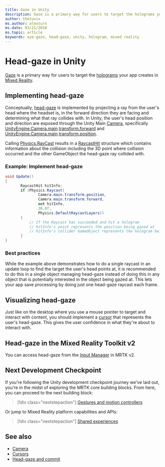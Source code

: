 ```yaml
---
title: Gaze in Unity
description: Gaze is a primary way for users to target the holograms your app creates in mixed reality.
author: thetuvix
ms.author: alexturn
ms.date: 03/21/2018
ms.topic: article
keywords: eye-gaze, head-gaze, unity, hologram, mixed reality
---
```



# Head-gaze in Unity

[Gaze](gaze-and-commit.md) is a primary way for users to target the [holograms](hologram.md) your app creates in [Mixed Reality](mixed-reality.md).


## Implementing head-gaze

Conceptually, [head-gaze](gaze-and-commit.md) is implemented by projecting a ray from the user's head where the headset is, in the forward direction they are facing and determining what that ray collides with. 
In Unity, the user's head position and direction are exposed through the Unity Main [Camera](camera-in-unity.md), specifically [UnityEngine.Camera.main](https://docs.unity3d.com/ScriptReference/Camera-main.html).[transform.forward](https://docs.unity3d.com/ScriptReference/Transform-forward.html) and [UnityEngine.Camera.main](https://docs.unity3d.com/ScriptReference/Camera-main.html).[transform.position](https://docs.unity3d.com/ScriptReference/Transform-position.html).

Calling [Physics.RayCast](https://docs.unity3d.com/ScriptReference/Physics.Raycast.html) results in a [RaycastHit](https://docs.unity3d.com/ScriptReference/RaycastHit.html) structure which contains information about the collision including the 3D point where collision occurred and the other GameObject the head-gaze ray collided with.

### Example: Implement head-gaze

```cs
void Update()
{
       RaycastHit hitInfo;
       if (Physics.Raycast(
               Camera.main.transform.position,
               Camera.main.transform.forward,
               out hitInfo,
               20.0f,
               Physics.DefaultRaycastLayers))
       {
           // If the Raycast has succeeded and hit a hologram
           // hitInfo's point represents the position being gazed at
           // hitInfo's collider GameObject represents the hologram being gazed at
       }
}
```

### Best practices

While the example above demonstrates how to do a single raycast in an update loop to find the target the user's head points at, it is recommended to do this in a single object managing head-gaze instead of doing this in any object that is potentially interested in the object being gazed at. This lets your app save processing by doing just one head-gaze raycast each frame.

## Visualizing head-gaze

Just like on the desktop where you use a mouse pointer to target and interact with content, you should implement a [cursor](cursors.md) that represents the user's head-gaze. This gives the user confidence in what they're about to interact with.

## Head-gaze in the Mixed Reality Toolkit v2
You can access head-gaze from the [Input Manager](https://microsoft.github.io/MixedRealityToolkit-Unity/Documentation/Input/Overview.html) in MRTK v2.

## Next Development Checkpoint

If you're following the Unity development checkpoint journey we've laid out, you're in the midst of exploring the MRTK core building blocks. From here, you can proceed to the next building block: 

> [!div class="nextstepaction"]
> [Gestures and motion controllers](gestures-and-motion-controllers-in-unity.md)

Or jump to Mixed Reality platform capabilities and APIs:

> [!div class="nextstepaction"]
> [Shared experiences](shared-experiences-in-unity.md)

## See also
* [Camera](camera-in-unity.md)
* [Cursors](cursors.md)
* [Head-gaze and commit](gaze-and-commit.md)
